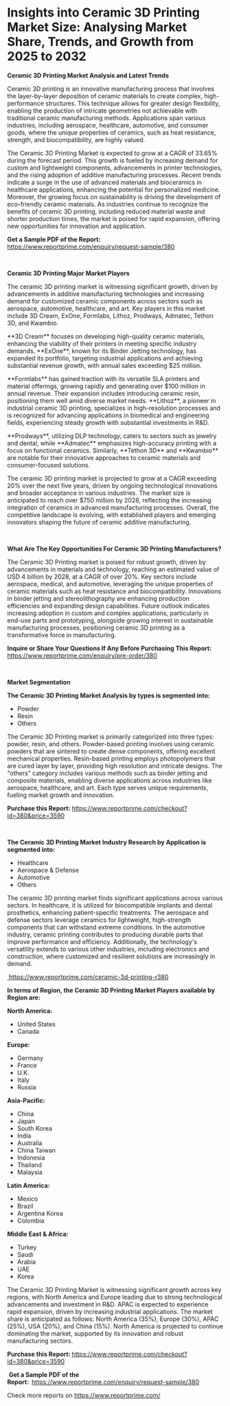 <p><h1>Insights into Ceramic 3D Printing Market Size: Analysing Market Share, Trends, and Growth from 2025 to 2032</h1></p><p><strong>Ceramic 3D Printing Market Analysis and Latest Trends</strong></p>
<p><p>Ceramic 3D printing is an innovative manufacturing process that involves the layer-by-layer deposition of ceramic materials to create complex, high-performance structures. This technique allows for greater design flexibility, enabling the production of intricate geometries not achievable with traditional ceramic manufacturing methods. Applications span various industries, including aerospace, healthcare, automotive, and consumer goods, where the unique properties of ceramics, such as heat resistance, strength, and biocompatibility, are highly valued.</p><p>The Ceramic 3D Printing Market is expected to grow at a CAGR of 33.65% during the forecast period. This growth is fueled by increasing demand for custom and lightweight components, advancements in printer technologies, and the rising adoption of additive manufacturing processes. Recent trends indicate a surge in the use of advanced materials and bioceramics in healthcare applications, enhancing the potential for personalized medicine. Moreover, the growing focus on sustainability is driving the development of eco-friendly ceramic materials. As industries continue to recognize the benefits of ceramic 3D printing, including reduced material waste and shorter production times, the market is poised for rapid expansion, offering new opportunities for innovation and application.</p></p>
<p><strong>Get a Sample PDF of the Report:&nbsp;</strong> <a href="https://www.reportprime.com/enquiry/request-sample/380?utm_campaign=2995&utm_medium=2&utm_source=Github&utm_content=ia&utm_term=18032025&utm_id=ceramic-3d-printing">https://www.reportprime.com/enquiry/request-sample/380</a></p>
<p>&nbsp;</p>
<p><strong>Ceramic 3D Printing Major Market Players</strong></p>
<p><p>The ceramic 3D printing market is witnessing significant growth, driven by advancements in additive manufacturing technologies and increasing demand for customized ceramic components across sectors such as aerospace, automotive, healthcare, and art. Key players in this market include 3D Cream, ExOne, Formlabs, Lithoz, Prodways, Admatec, Tethon 3D, and Kwambio.</p><p>**3D Cream** focuses on developing high-quality ceramic materials, enhancing the viability of their printers in meeting specific industry demands. **ExOne**, known for its Binder Jetting technology, has expanded its portfolio, targeting industrial applications and achieving substantial revenue growth, with annual sales exceeding $25 million. </p><p>**Formlabs** has gained traction with its versatile SLA printers and material offerings, growing rapidly and generating over $100 million in annual revenue. Their expansion includes introducing ceramic resin, positioning them well amid diverse market needs. **Lithoz**, a pioneer in industrial ceramic 3D printing, specializes in high-resolution processes and is recognized for advancing applications in biomedical and engineering fields, experiencing steady growth with substantial investments in R&D.</p><p>**Prodways**, utilizing DLP technology, caters to sectors such as jewelry and dental, while **Admatec** emphasizes high-accuracy printing with a focus on functional ceramics. Similarly, **Tethon 3D** and **Kwambio** are notable for their innovative approaches to ceramic materials and consumer-focused solutions. </p><p>The ceramic 3D printing market is projected to grow at a CAGR exceeding 20% over the next five years, driven by ongoing technological innovations and broader acceptance in various industries. The market size is anticipated to reach over $750 million by 2028, reflecting the increasing integration of ceramics in advanced manufacturing processes. Overall, the competitive landscape is evolving, with established players and emerging innovators shaping the future of ceramic additive manufacturing.</p></p>
<p>&nbsp;</p>
<p><strong>What Are The Key Opportunities For Ceramic 3D Printing Manufacturers?</strong></p>
<p><p>The Ceramic 3D Printing market is poised for robust growth, driven by advancements in materials and technology, reaching an estimated value of USD 4 billion by 2028, at a CAGR of over 20%. Key sectors include aerospace, medical, and automotive, leveraging the unique properties of ceramic materials such as heat resistance and biocompatibility. Innovations in binder jetting and stereolithography are enhancing production efficiencies and expanding design capabilities. Future outlook indicates increasing adoption in custom and complex applications, particularly in end-use parts and prototyping, alongside growing interest in sustainable manufacturing processes, positioning ceramic 3D printing as a transformative force in manufacturing.</p></p>
<p><strong>Inquire or Share Your Questions If Any Before Purchasing This Report:</strong> <a href="https://www.reportprime.com/enquiry/pre-order/380?utm_campaign=2995&utm_medium=2&utm_source=Github&utm_content=ia&utm_term=18032025&utm_id=ceramic-3d-printing">https://www.reportprime.com/enquiry/pre-order/380</a></p>
<p>&nbsp;</p>
<p><strong>Market Segmentation</strong></p>
<p><strong>The Ceramic 3D Printing Market Analysis by types is segmented into:</strong></p>
<p><ul><li>Powder</li><li>Resin</li><li>Others</li></ul></p>
<p><p>The Ceramic 3D Printing market is primarily categorized into three types: powder, resin, and others. Powder-based printing involves using ceramic powders that are sintered to create dense components, offering excellent mechanical properties. Resin-based printing employs photopolymers that are cured layer by layer, providing high resolution and intricate designs. The "others" category includes various methods such as binder jetting and composite materials, enabling diverse applications across industries like aerospace, healthcare, and art. Each type serves unique requirements, fueling market growth and innovation.</p></p>
<p><strong>Purchase this Report:&nbsp;</strong><a href="https://www.reportprime.com/checkout?id=380&price=3590&utm_campaign=2995&utm_medium=2&utm_source=Github&utm_content=ia&utm_term=18032025&utm_id=ceramic-3d-printing">https://www.reportprime.com/checkout?id=380&price=3590</a></p>
<p>&nbsp;</p>
<p><strong>The Ceramic 3D Printing Market Industry Research by Application is segmented into:</strong></p>
<p><ul><li>Healthcare</li><li>Aerospace & Defense</li><li>Automotive</li><li>Others</li></ul></p>
<p><p>The ceramic 3D printing market finds significant applications across various sectors. In healthcare, it is utilized for biocompatible implants and dental prosthetics, enhancing patient-specific treatments. The aerospace and defense sectors leverage ceramics for lightweight, high-strength components that can withstand extreme conditions. In the automotive industry, ceramic printing contributes to producing durable parts that improve performance and efficiency. Additionally, the technology's versatility extends to various other industries, including electronics and construction, where customized and resilient solutions are increasingly in demand.</p></p>
<p><a href="https://www.reportprime.com/ceramic-3d-printing-r380?utm_campaign=2995&utm_medium=2&utm_source=Github&utm_content=ia&utm_term=18032025&utm_id=ceramic-3d-printing">&nbsp;https://www.reportprime.com/ceramic-3d-printing-r380</a></p>
<p><strong>In terms of Region, the Ceramic 3D Printing Market Players available by Region are:</strong></p>
<p>
    <p> <strong> North America: </strong>
        <ul>
            <li>United States</li>
            <li>Canada</li>
        </ul>
        </p> 
    <p> <strong> Europe: </strong>
        <ul>
            <li>Germany</li>
            <li>France</li>
            <li>U.K.</li>
            <li>Italy</li>
            <li>Russia</li>
        </ul>
        </p> 
    <p> <strong> Asia-Pacific: </strong>
        <ul>
            <li>China</li>
            <li>Japan</li>
            <li>South Korea</li>
            <li>India</li>
            <li>Australia</li>
            <li>China Taiwan</li>
            <li>Indonesia</li>
            <li>Thailand</li>
            <li>Malaysia</li>
        </ul>
        </p> 
    <p> <strong> Latin America: </strong>
        <ul>
            <li>Mexico</li>
            <li>Brazil</li>
            <li>Argentina Korea</li>
            <li>Colombia</li>
        </ul>
        </p> 
    <p> <strong> Middle East & Africa: </strong>
        <ul>
            <li>Turkey</li>
            <li>Saudi</li>
            <li>Arabia</li>
            <li>UAE</li>
            <li>Korea</li>
        </ul>
    </p>
    </p>
<p><p>The Ceramic 3D Printing Market is witnessing significant growth across key regions, with North America and Europe leading due to strong technological advancements and investment in R&D. APAC is expected to experience rapid expansion, driven by increasing industrial applications. The market share is anticipated as follows: North America (35%), Europe (30%), APAC (25%), USA (20%), and China (15%). North America is projected to continue dominating the market, supported by its innovation and robust manufacturing sectors.</p></p>
<p><strong>Purchase this Report: </strong><a href="https://www.reportprime.com/checkout?id=380&price=3590&utm_campaign=2995&utm_medium=2&utm_source=Github&utm_content=ia&utm_term=18032025&utm_id=ceramic-3d-printing">https://www.reportprime.com/checkout?id=380&price=3590</a></p>
<p>&nbsp;<strong>Get a Sample PDF of the Report:&nbsp;&nbsp;</strong><a href="https://www.reportprime.com/enquiry/request-sample/380?utm_campaign=2995&utm_medium=2&utm_source=Github&utm_content=ia&utm_term=18032025&utm_id=ceramic-3d-printing">https://www.reportprime.com/enquiry/request-sample/380</a></p>
<p><strong></strong></p>
<p>Check more reports on <a href="https://www.reportprime.com/?utm_campaign=2995&utm_medium=2&utm_source=Github&utm_content=ia&utm_term=18032025&utm_id=ceramic-3d-printing">https://www.reportprime.com/</a></p>